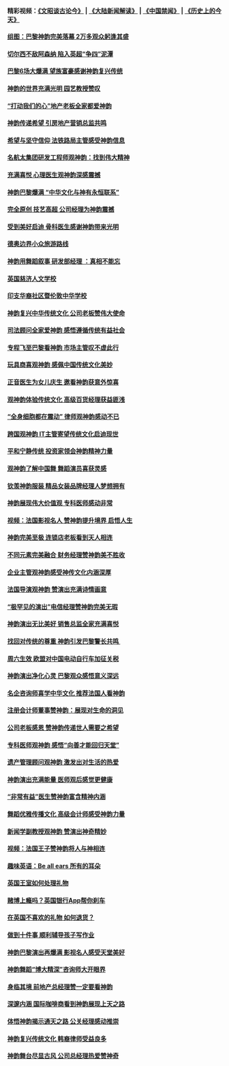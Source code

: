 #### 精彩视频：[《文昭谈古论今》](https://github.com/gfw-breaker/wenzhao/blob/master/README.md?t=01221230) | [《大陆新闻解读》](https://github.com/gfw-breaker/ntdtv-comedy/blob/master/README.md?t=01221230) | [《中国禁闻》](https://github.com/gfw-breaker/ntdtv-news/blob/master/README.md?t=01221230) | [《历史上的今天》](https://github.com/gfw-breaker/today-in-history/blob/master/README.md?t=01221230) 

#### [组图：巴黎神韵完美落幕 2万多观众躬逢其盛](../pages/nsc974/n10991478.md?t=01221230) 

#### [切尔西不敌阿森纳 陷入英超“争四”泥潭](../pages/nsc974/n10990981.md?t=01221230) 

#### [巴黎6场大爆满 望族富豪感谢神韵复兴传统](../pages/nsc974/n10990485.md?t=01221230) 

#### [神韵的世界充满光明  园艺教授赞叹](../pages/nsc974/n10990393.md?t=01221230) 

#### [“打动我们的心”地产老板全家都爱神韵](../pages/nsc974/n10990224.md?t=01221230) 

#### [神韵传递希望 引房地产营销总监共鸣](../pages/nsc974/n10990026.md?t=01221230) 

#### [希望与坚守信仰 法铁路局主管感受神韵信息](../pages/nsc974/n10990061.md?t=01221230) 

#### [名航太集团研发工程师观神韵：找到伟大精神](../pages/nsc974/n10989922.md?t=01221230) 

#### [充满喜悦 心理医生观神韵深感震撼](../pages/nsc974/n10990031.md?t=01221230) 

#### [神韵巴黎爆满 “中华文化与神有永恒联系”](../pages/nsc974/n10989837.md?t=01221230) 

#### [完全原创 技艺高超 公司经理为神韵震撼](../pages/nsc974/n10989954.md?t=01221230) 

#### [受到美好启迪 骨科医生感谢神韵带来光明](../pages/nsc974/n10989946.md?t=01221230) 

#### [德奥边界小众旅游路线](../pages/nsc974/n10989938.md?t=01221230) 

#### [神韵用舞蹈叙事 研发部经理 ：真相不能忘](../pages/nsc974/n10992129.md?t=01221230) 

#### [英国慈济人文学校](../pages/nsc974/n10989797.md?t=01221230) 

#### [印支华裔社区暨伦敦中华学校](../pages/nsc974/n10989792.md?t=01221230) 

#### [神韵复兴中华传统文化 公司老板赞伟大使命](../pages/nsc974/n10989243.md?t=01221230) 

#### [司法顾问全家爱神韵 感悟遵循传统有益社会](../pages/nsc974/n10989065.md?t=01221230) 

#### [专程飞至巴黎看神韵 市场主管叹不虚此行](../pages/nsc974/n10989012.md?t=01221230) 

#### [玩具商喜观神韵 感佩中国传统文化美妙](../pages/nsc974/n10988833.md?t=01221230) 

#### [正音医生为女儿庆生 邀看神韵获意外惊喜](../pages/nsc974/n10988789.md?t=01221230) 

#### [观神韵体验传统文化 高级百货经理获益匪浅](../pages/nsc974/n10988712.md?t=01221230) 

#### [“全身细胞都在震动” 律师观神韵感动不已](../pages/nsc974/n10988620.md?t=01221230) 

#### [跨国观神韵 IT主管寄望传统文化启迪现世](../pages/nsc974/n10988586.md?t=01221230) 

#### [平和宁静传统 投资家领会神韵精神力量](../pages/nsc974/n10988579.md?t=01221230) 

#### [观神韵了解中国舞 舞蹈演员喜获灵感](../pages/nsc974/n10988424.md?t=01221230) 

#### [钦羡神韵服装 精品女装品牌经理人梦想拥有](../pages/nsc974/n10988351.md?t=01221230) 

#### [神韵展现伟大价值观 专科医师感动非常](../pages/nsc974/n10988364.md?t=01221230) 

#### [视频：法国影视名人 赞神韵提升境界 启悟人生](../pages/nsc974/n10988310.md?t=01221230) 

#### [神韵完美至极 连锁店老板看到天人相连](../pages/nsc974/n10988295.md?t=01221230) 

#### [不同元素完美融合 财务经理赞神韵美不胜收](../pages/nsc974/n10988276.md?t=01221230) 

#### [企业主管观神韵感受神传文化内涵深厚](../pages/nsc974/n10988231.md?t=01221230) 

#### [法国导演观神韵 赞演出充满诗情画意](../pages/nsc974/n10987958.md?t=01221230) 

#### [“极罕见的演出”电信经理赞神韵完美无瑕](../pages/nsc974/n10988124.md?t=01221230) 

#### [神韵演出无比美好 销售总监全家充满喜悦](../pages/nsc974/n10988115.md?t=01221230) 

#### [找回对传统的尊重 神韵引发巴黎警长共鸣 ](../pages/nsc974/n10987940.md?t=01221230) 

#### [周六生效 欧盟对中国电动自行车加征关税](../pages/nsc974/n10987637.md?t=01221230) 

#### [神韵演出净化心灵 巴黎观众感悟意义深远](../pages/nsc974/n10987067.md?t=01221230) 

#### [名企咨询师喜学中华文化 推荐法国人看神韵](../pages/nsc974/n10987002.md?t=01221230) 

#### [注册会计师董事赞神韵：展现对生命的洞见](../pages/nsc974/n10986927.md?t=01221230) 

#### [公司老板感恩 赞神韵传递世人需要之希望](../pages/nsc974/n10986858.md?t=01221230) 

#### [专科医师观神韵 感悟“向善才能回归天堂”](../pages/nsc974/n10986837.md?t=01221230) 

#### [遗产管理顾问观神韵 激发出对生活的热爱](../pages/nsc974/n10986911.md?t=01221230) 

#### [神韵演出充满能量 医师观后感觉更健康](../pages/nsc974/n10986822.md?t=01221230) 

#### [“非常有益”医生赞神韵富含精神内涵](../pages/nsc974/n10986718.md?t=01221230) 

#### [舞蹈优雅传播文化 高级会计师感受神韵力量](../pages/nsc974/n10986710.md?t=01221230) 

#### [新闻学副教授观神韵 赞演出神奇精妙](../pages/nsc974/n10986613.md?t=01221230) 

#### [视频：法国王子赞神韵将人与神相连](../pages/nsc974/n10986413.md?t=01221230) 

#### [趣味英语：Be all ears 所有的耳朵](../pages/nsc974/n10985161.md?t=01221230) 

#### [英国王室如何处理礼物](../pages/nsc974/n10985131.md?t=01221230) 

#### [赌博上瘾吗？英国银行App帮你刹车](../pages/nsc974/n10985121.md?t=01221230) 

#### [在英国不喜欢的礼物 如何退货？](../pages/nsc974/n10985110.md?t=01221230) 

#### [做到十件事 顺利辅导孩子写作业](../pages/nsc974/n10985075.md?t=01221230) 

#### [神韵巴黎演出再爆满 影视名人感受天堂美好](../pages/nsc974/n10984954.md?t=01221230) 

#### [神韵舞蹈“博大精深”咨询师大开眼界](../pages/nsc974/n10984677.md?t=01221230) 

#### [身临其境 前地产总经理赞一定要看神韵](../pages/nsc974/n10984484.md?t=01221230) 

#### [深邃内涵 国际咖啡商看到神韵展现上天之路](../pages/nsc974/n10984529.md?t=01221230) 

#### [体悟神韵揭示通天之路 公关经理感动推崇](../pages/nsc974/n10984420.md?t=01221230) 

#### [神韵复兴传统文化 韩裔律师受益良多](../pages/nsc974/n10984336.md?t=01221230) 

#### [神韵舞台尽显古风 公司总经理热爱赞神奇](../pages/nsc974/n10984129.md?t=01221230) 

